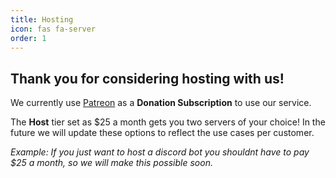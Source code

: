 ```yaml
---
title: Hosting
icon: fas fa-server
order: 1
---
```


## Thank you for considering hosting with us!

We currently use [Patreon](https://www.patreon.com/wrightcyber) as a **Donation Subscription** to use our service.

The **Host** tier set as $25 a month gets you two servers of your choice! In the future we will update these options to reflect the use cases per customer.

*Example: If you just want to host a discord bot you shouldnt have to pay $25 a month, so we will make this possible soon.*
